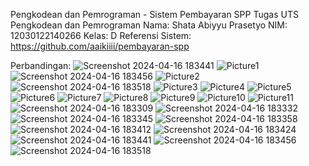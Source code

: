 Pengkodean dan Pemrograman - Sistem Pembayaran SPP
Tugas UTS Pengkodean dan Pemrograman
Nama: Shata Abiyyu Prasetyo
NIM: 12030122140266
Kelas: D
Referensi Sistem: https://github.com/aaikiiii/pembayaran-spp

Perbandingan:
![Screenshot 2024-04-16 183441](https://github.com/ShataAbiyyuPrasetyo/projek-andes/assets/167191583/fb07f746-d5c9-46cf-9d59-e9667975f460)
![Picture1](https://github.com/ShataAbiyyuPrasetyo/projek-andes/assets/167191583/1db2cb8d-62ab-4e4e-86c5-8a57dbd5ee33)
![Screenshot 2024-04-16 183456](https://github.com/ShataAbiyyuPrasetyo/projek-andes/assets/167191583/148d2a12-78d1-4bfa-9cad-76e193798ec0)
![Picture2](https://github.com/ShataAbiyyuPrasetyo/projek-andes/assets/167191583/47479c7a-c3a7-4d23-8e4b-3af297413cf9)
![Screenshot 2024-04-16 183518](https://github.com/ShataAbiyyuPrasetyo/projek-andes/assets/167191583/40bc0674-05e7-4d64-9977-c58f0c73dbce)
![Picture3](https://github.com/ShataAbiyyuPrasetyo/projek-andes/assets/167191583/d938e761-f29c-4821-8bc5-e7bfafe73e71)
![Picture4](https://github.com/ShataAbiyyuPrasetyo/projek-andes/assets/167191583/4497b958-a608-458f-b636-4424e93efb60)
![Picture5](https://github.com/ShataAbiyyuPrasetyo/projek-andes/assets/167191583/91a0f6a5-6231-410e-a007-4c0ab9f24adb)
![Picture6](https://github.com/ShataAbiyyuPrasetyo/projek-andes/assets/167191583/80bc268a-3383-4443-8d07-b170ce5a587d)
![Picture7](https://github.com/ShataAbiyyuPrasetyo/projek-andes/assets/167191583/1508a0b0-cee0-4adf-ad0c-34b54c67a9ad)
![Picture8](https://github.com/ShataAbiyyuPrasetyo/projek-andes/assets/167191583/94dcb5cf-991b-4965-8004-205d18bc185f)
![Picture9](https://github.com/ShataAbiyyuPrasetyo/projek-andes/assets/167191583/34f19d66-4d6a-4638-9ee8-f2a9e62b1ae8)
![Picture10](https://github.com/ShataAbiyyuPrasetyo/projek-andes/assets/167191583/1f9b98bd-fad8-48ed-827f-3802938ced29)
![Picture11](https://github.com/ShataAbiyyuPrasetyo/projek-andes/assets/167191583/1181a849-419c-45e6-9f8d-86a58a66ed1e)
![Screenshot 2024-04-16 183309](https://github.com/ShataAbiyyuPrasetyo/projek-andes/assets/167191583/eede2155-ef75-49f1-ab87-cfa2e230f3e6)
![Screenshot 2024-04-16 183332](https://github.com/ShataAbiyyuPrasetyo/projek-andes/assets/167191583/5e32b940-2823-4daf-a637-3ebeaa8ebe73)
![Screenshot 2024-04-16 183345](https://github.com/ShataAbiyyuPrasetyo/projek-andes/assets/167191583/b257d5ae-27bf-46c6-8867-acc7639fe4c2)
![Screenshot 2024-04-16 183358](https://github.com/ShataAbiyyuPrasetyo/projek-andes/assets/167191583/e768154d-e78c-4e8c-abdc-3469cadf17b9)
![Screenshot 2024-04-16 183412](https://github.com/ShataAbiyyuPrasetyo/projek-andes/assets/167191583/8b65749a-f983-446e-9a4f-8e0180c7a8e2)
![Screenshot 2024-04-16 183424](https://github.com/ShataAbiyyuPrasetyo/projek-andes/assets/167191583/fe8fe94e-f3de-49b2-83ff-f71d8f578f1f)
![Screenshot 2024-04-16 183441](https://github.com/ShataAbiyyuPrasetyo/projek-andes/assets/167191583/a1561959-de3e-41c0-8dcc-e49cbf9b5155)
![Screenshot 2024-04-16 183456](https://github.com/ShataAbiyyuPrasetyo/projek-andes/assets/167191583/be7dea50-3605-4cf6-a573-c63e91ff5e32)
![Screenshot 2024-04-16 183518](https://github.com/ShataAbiyyuPrasetyo/projek-andes/assets/167191583/d0297981-43f5-4f7a-9f70-0ff5c1c4fe54)
